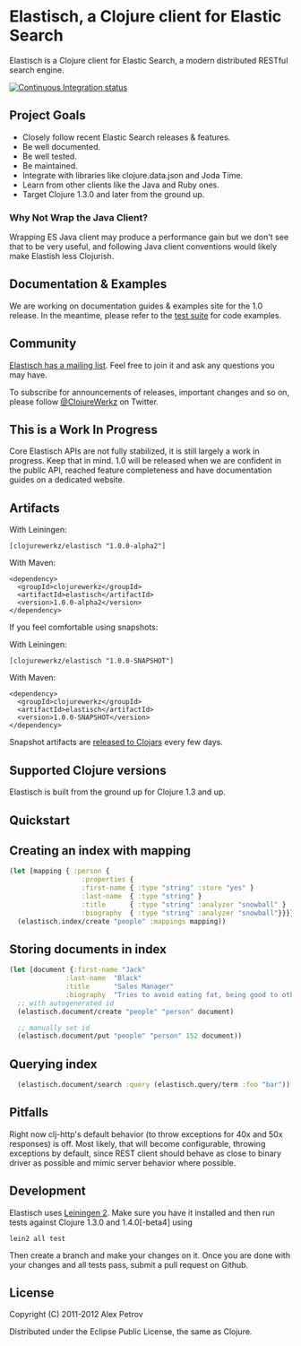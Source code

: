 # Elastisch, a Clojure client for Elastic Search

Elastisch is a Clojure client for Elastic Search, a modern distributed RESTful search engine.

[![Continuous Integration status](https://secure.travis-ci.org/clojurewerkz/elastisch.png)](http://travis-ci.org/clojurewerkz/elastisch)


## Project Goals

 * Closely follow recent Elastic Search releases & features.
 * Be well documented.
 * Be well tested.
 * Be maintained.
 * Integrate with libraries like clojure.data.json and Joda Time.
 * Learn from other clients like the Java and Ruby ones.
 * Target Clojure 1.3.0 and later from the ground up.


### Why Not Wrap the Java Client?

Wrapping ES Java client may produce a performance gain but we don't see that to be very useful, and
following Java client conventions would likely make Elastish less Clojurish.


## Documentation & Examples

We are working on documentation guides & examples site for the 1.0 release. In the meantime, please refer to the [test suite](https://github.com/michaelklishin/elastisch/tree/master/test/elastisch/test) for code examples.


## Community

[Elastisch has a mailing list](https://groups.google.com/forum/#!forum/clojure-elasticsearch). Feel free to join it and ask any questions you may have.

To subscribe for announcements of releases, important changes and so on, please follow [@ClojureWerkz](https://twitter.com/#!/clojurewerkz) on Twitter.



## This is a Work In Progress

Core Elastisch APIs are not fully stabilized, it is still largely a work in progress. Keep that in mind. 1.0 will be released when we are confident
in the public API, reached feature completeness and have documentation guides on a dedicated website.


## Artifacts

With Leiningen:

    [clojurewerkz/elastisch "1.0.0-alpha2"]


With Maven:

    <dependency>
      <groupId>clojurewerkz</groupId>
      <artifactId>elastisch</artifactId>
      <version>1.0.0-alpha2</version>
    </dependency>

If you feel comfortable using snapshots:

With Leiningen:

    [clojurewerkz/elastisch "1.0.0-SNAPSHOT"]


With Maven:

    <dependency>
      <groupId>clojurewerkz</groupId>
      <artifactId>elastisch</artifactId>
      <version>1.0.0-SNAPSHOT</version>
    </dependency>

Snapshot artifacts are [released to Clojars](https://clojars.org/clojurewerkz/elastisch) every few days.


## Supported Clojure versions

Elastisch is built from the ground up for Clojure 1.3 and up.


## Quickstart

## Creating an index with mapping

```clojure
(let [mapping { :person {
                  :properties {
                  :first-name { :type "string" :store "yes" }
                  :last-name  { :type "string" }
                  :title      { :type "string" :analyzer "snowball" }
                  :biography  { :type "string" :analyzer "snowball"}}}}]
  (elastisch.index/create "people" :mappings mapping))
```

## Storing documents in index
```clojure
(let [document {:first-name "Jack"
              :last-name  "Black"
              :title      "Sales Manager"
              :biography  "Tries to avoid eating fat, being good to other people and does sports every now and then" }]
  ;; with autogenerated id
  (elastisch.document/create "people" "person" document)

  ;; manually set id
  (elastisch.document/put "people" "person" 152 document))
```

## Querying index
```clojure
  (elastisch.document/search :query (elastisch.query/term :foo "bar"))
```


## Pitfalls

Right now clj-http's default behavior (to throw exceptions for 40x and 50x responses) is off. Most likely, that will become configurable,
throwing exceptions by default, since REST client should behave as close to binary driver as possible and
mimic server behavior where possible.


## Development

Elastisch uses [Leiningen 2](https://github.com/technomancy/leiningen/blob/master/doc/TUTORIAL.md). Make
sure you have it installed and then run tests against Clojure 1.3.0 and 1.4.0[-beta4] using

    lein2 all test

Then create a branch and make your changes on it. Once you are done with your changes and all
tests pass, submit a pull request on Github.



## License

Copyright (C) 2011-2012 Alex Petrov

Distributed under the Eclipse Public License, the same as Clojure.
